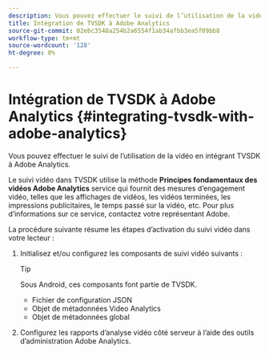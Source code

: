 ```yaml
---
description: Vous pouvez effectuer le suivi de l’utilisation de la vidéo en intégrant TVSDK à Adobe Analytics.
title: Intégration de TVSDK à Adobe Analytics
source-git-commit: 02ebc3548a254b2a6554f1ab34afbb3ea5f09bb8
workflow-type: tm+mt
source-wordcount: '128'
ht-degree: 0%

---
```


# Intégration de TVSDK à Adobe Analytics {#integrating-tvsdk-with-adobe-analytics}

Vous pouvez effectuer le suivi de l’utilisation de la vidéo en intégrant TVSDK à Adobe Analytics.

Le suivi vidéo dans TVSDK utilise la méthode **Principes fondamentaux des vidéos Adobe Analytics** service qui fournit des mesures d’engagement vidéo, telles que les affichages de vidéos, les vidéos terminées, les impressions publicitaires, le temps passé sur la vidéo, etc. Pour plus d’informations sur ce service, contactez votre représentant Adobe.

La procédure suivante résume les étapes d’activation du suivi vidéo dans votre lecteur :

1. Initialisez et/ou configurez les composants de suivi vidéo suivants :

   >[!TIP]
   >
   >Sous Android, ces composants font partie de TVSDK.

   * Fichier de configuration JSON
   * Objet de métadonnées Video Analytics
   * Objet de métadonnées global

1. Configurez les rapports d’analyse vidéo côté serveur à l’aide des outils d’administration Adobe Analytics.
